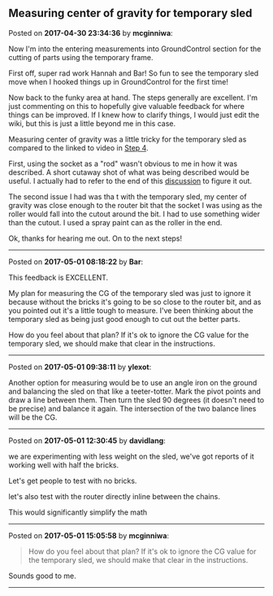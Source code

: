 ## Measuring center of gravity for temporary sled
Posted on **2017-04-30 23:34:36** by **mcginniwa**:

Now I'm into the entering measurements into GroundControl section for the cutting of parts using the temporary frame.

First off, super rad work Hannah and Bar! So fun to see the temporary sled move when I hooked things up in GroundControl for the first time!

Now back to the funky area at hand. The steps generally are excellent. I'm just commenting on this to hopefully give valuable feedback for where things can be improved. If I knew how to clarify things, I would just edit the wiki, but this is just a little beyond me in this case.

Measuring center of gravity was a little tricky for the temporary sled as compared to the linked to video in [Step 4](https://github.com/MaslowCNC/Mechanics/wiki/Using-the-Temporary-Frame-to-Cut-Parts#step-4-setup-machine-dimensions-video).

First, using the socket as a "rod" wasn't obvious to me in how it was described. A short cutaway shot of what was being described would be useful. I actually had to refer to the end of this [discussion](https://muut.com/i/maslowcnc/general:starter-sled) to figure it out.

The second issue I had was tha t with the temporary sled, my center of gravity was close enough to the router bit that the socket I was using as the roller would fall into the cutout around the bit. I had to use something wider than the cutout. I used a spray paint can as the roller in the end.

Ok, thanks for hearing me out. On to the next steps!

---

Posted on **2017-05-01 08:18:22** by **Bar**:

This feedback is EXCELLENT.

My plan for measuring the CG of the temporary sled was just to ignore it because without the bricks it's going to be so close to the router bit, and as you pointed out it's a little tough to measure. I've been thinking about the temporary sled as being just good enough to cut out the better parts.

How do you feel about that plan? If it's ok to ignore the CG value for the temporary sled, we should make that clear in the instructions.

---

Posted on **2017-05-01 09:38:11** by **ylexot**:

Another option for measuring would be to use an angle iron on the ground and balancing the sled on that like a teeter-totter. Mark the pivot points and draw a line between them. Then turn the sled 90 degrees (it doesn't need to be precise) and balance it again. The intersection of the two balance lines will be the CG.

---

Posted on **2017-05-01 12:30:45** by **davidlang**:

we are experimenting with less weight on the sled, we've got reports of it working well with half the bricks.

Let's get people to test with no bricks.

let's also test with the router directly inline between the chains.

This would significantly simplify the math

---

Posted on **2017-05-01 15:05:58** by **mcginniwa**:

> How do you feel about that plan? If it's ok to ignore the CG value for the temporary sled, we should make that clear in the instructions.

Sounds good to me.

---

